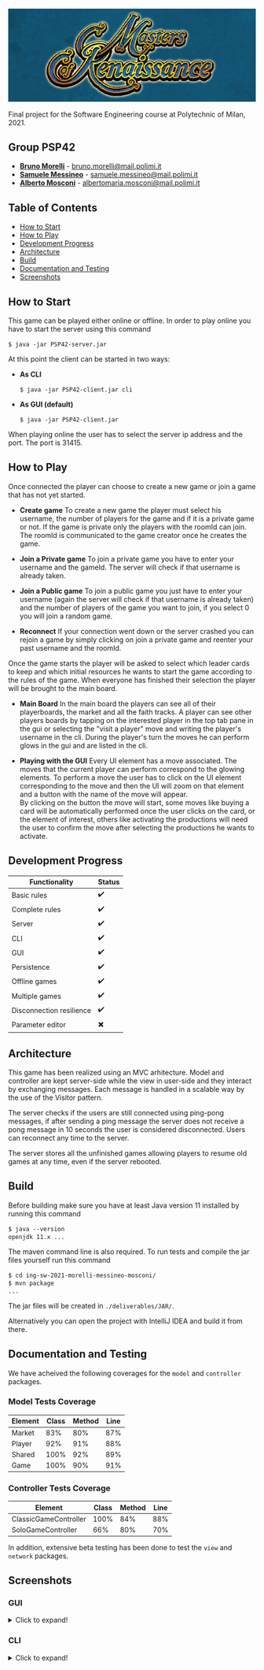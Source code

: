 ![game banner](screenshots/banner.png)

Final project for the Software Engineering course at Polytechnic of Milan, 2021.

## Group PSP42
- **[Bruno Morelli](https://github.com/BrunoMor99)** - bruno.morelli@mail.polimi.it
- **[Samuele Messineo](https://github.com/SamueleMessineo)** - samuele.messineo@mail.polimi.it
- **[Alberto Mosconi](https://github.com/albertomosconi)** - albertomaria.mosconi@mail.polimi.it

## Table of Contents
- [How to Start](#how-to-start "How to Start")
- [How to Play](#how-to-play "How to Play")
- [Development Progress](#development-progress "Development Progress")
- [Architecture](#architecture "Architecture")
- [Build](#build "Build")
- [Documentation and Testing](#documentation-and-testing "Documentation and Testing")
- [Screenshots](#screenshots "Screenshots")

## How to Start
This game can be played either online or offline. In order to play online you have to start the server using this command 
```
$ java -jar PSP42-server.jar
```
At this point the client can be started in two ways:
- **As CLI**
   ```
  $ java -jar PSP42-client.jar cli
  ```
- **As GUI (default)**
  ```
  $ java -jar PSP42-client.jar 
  ```
 
When playing online the user has to select the server ip address and the port. The port is 31415.

## How to Play
Once connected the player can choose to create a new game or join a game that has not yet started.

- **Create game**
      To create a new game the player must select his username, the number of players for the game and if it is a private game or not. If the game is
      private only the players with the roomId can join. The roomId is communicated to the game creator once he creates the game.
   
- **Join a Private game**
      To join a private game you have to enter your username and the gameId. The server will check if that username is already taken.
      
- **Join a Public game**
      To join a public game you just have to enter your username (again the server will check if that username is already taken) and the number of players
      of the game you want to join, if you select 0 you will join a random game.
      
- **Reconnect**
      If your connection went down or the server crashed you can rejoin a game by simply clicking on join a private game and reenter your past username and
      the roomId.

Once the game starts the player will be asked to select which leader cards to keep and which initial resources he wants to start the game according to the rules of the game.
When everyone has finished their selection the player will be brought to the main board.

- **Main Board**
      In the main board the players can see all of their playerboards, the market and all the faith tracks. A player can see other players boards by 
      tapping on the interested player in the top tab pane in the gui or selecting the "visit a player" move and writing the player's username in the cli.
      During the player's turn the moves he can perform glows in the gui and are listed in the cli.
      
- **Playing with the GUI**
      Every UI element has a move associated. The moves that the current player can perform correspond to the glowing elements. To perform a move the user has to click on the UI element corresponding to the move and then the UI will zoom on that element and a button with the name of the move will appear.  
      By clicking on the button the move will start, some moves like buying a card will be automatically performed once the user clicks on the card, or the element of interest, others like activating the productions will need the user to confirm the move after selecting the productions he wants to activate.
      
## Development Progress
| Functionality | Status |
|--- | --- | 
|Basic rules|✔️|
|Complete rules|✔️|
|Server|✔️|
|CLI|✔️|
|GUI|✔️|
|Persistence|✔️|
|Offline games|✔️|
|Multiple games|✔️|
|Disconnection resilience|✔️|
|Parameter editor|✖️|

## Architecture

This game has been realized using an MVC arhitecture. Model and controller are kept server-side while the view in user-side and they interact by exchanging messages. Each message is handled in a scalable way by the use of the Visitor pattern.

The server checks if the users are still connected using ping-pong messages, if after sending a ping message the server does not receive a pong message in 10 seconds the user is considered disconnected. Users can reconnect any time to the server.

The server stores all the unfinished games allowing players to resume old games at any time, even if the server rebooted.

## Build

Before building make sure you have at least Java version 11 installed by running this command
```
$ java --version
openjdk 11.x ...
```
The maven command line is also required. To run tests and compile the jar files yourself run this command
```
$ cd ing-sw-2021-morelli-messineo-mosconi/
$ mvn package
...
```
The jar files will be created in `./deliverables/JAR/`.

Alternatively you can open the project with IntelliJ IDEA and build it from there.

## Documentation and Testing

We have acheived the following coverages for the `model` and `controller` packages.

### Model Tests Coverage
|Element |Class |Method |Line |
---|---|---|---|
Market|83%|80%|87%|
Player|92%|91%|88%|
Shared|100%|92%|89%|
Game|100%|90%|91%|

### Controller Tests Coverage
|Element |Class |Method |Line |
---|---|---|---|
ClassicGameController|100%|84%|88%|
SoloGameController|66%|80%|70%|

In addition, extensive beta testing has been done to test the `view` and `network` packages.

## Screenshots

### GUI
<details>
  <summary>Click to expand!</summary>

  ![first scene](screenshots/gui/first-scene.png)

  ![initial resources](screenshots/gui/initial-resources.png)

  ![initial leaders](screenshots/gui/initial-leaders.png)

  ![playing](screenshots/gui/playing.png)

  ![cards market](screenshots/gui/cards.png)

  ![marbles grid](screenshots/gui/marbles.png)

  ![activate productions](screenshots/gui/productions.png)

  ![game over](screenshots/gui/game-over.png)
</details>

### CLI
<details>
  <summary>Click to expand!</summary>

  ![first scene](screenshots/cli/start-game.png)

  ![cards market](screenshots/cli/cards-market.png)

  ![get marbles](screenshots/cli/get-marbles.png)

  ![activate productions](screenshots/cli/productions.png)

</details>
